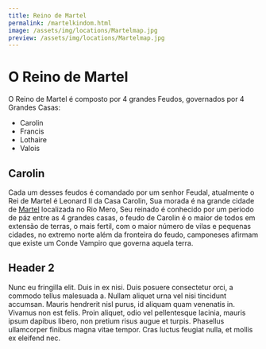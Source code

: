 ```yaml
---
title: Reino de Martel	
permalink: /martelkindom.html
image: /assets/img/locations/Martelmap.jpg
preview: /assets/img/locations/Martelmap.jpg
---
```


# O Reino de Martel
O Reino de Martel é composto por 4 grandes Feudos, governados por 4 Grandes Casas:
- Carolin
- Francis
- Lothaire
- Valois

## Carolin
Cada um desses feudos é comandado por um senhor Feudal, atualmente o Rei de Martel é Leonard II da Casa Carolin, Sua morada é na grande cidade de [Martel](/martelcity.html) localizada no Rio Mero, Seu reinado é conhecido por um periodo de páz entre as 4 grandes casas, o feudo de Carolin é o maior de todos em extensão de terras, o mais fertil, com o maior número de vilas e pequenas cidades, no extremo norte além da fronteira do feudo, camponeses afirmam que existe um Conde Vampiro que governa aquela terra.

## Header 2

Nunc eu fringilla elit. Duis in ex nisi. Duis posuere consectetur orci, a commodo tellus malesuada a. Nullam aliquet urna vel nisi tincidunt accumsan. Mauris hendrerit nisl purus, id aliquam quam venenatis in. Vivamus non est felis. Proin aliquet, odio vel pellentesque lacinia, mauris ipsum dapibus libero, non pretium risus augue et turpis. Phasellus ullamcorper finibus magna vitae tempor. Cras luctus feugiat nulla, et mollis ex eleifend nec.
